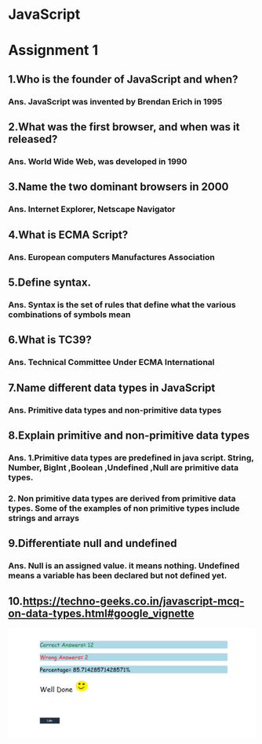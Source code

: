 # JavaScript
# Assignment 1

## 1.Who is the founder of JavaScript and when?
### Ans. JavaScript was invented by Brendan Erich in 1995                  
## 2.What was the first browser, and when was it released?
### Ans. World Wide Web, was developed in 1990
## 3.Name the two dominant browsers in 2000
### Ans. Internet Explorer, Netscape Navigator
## 4.What is ECMA Script?
### Ans. European computers Manufactures Association
## 5.Define syntax.
### Ans. Syntax is the set of rules that define what the various combinations of symbols mean  
## 6.What is TC39?
### Ans. Technical Committee Under ECMA International
## 7.Name different data types in JavaScript
### Ans. Primitive data types and non-primitive data types
## 8.Explain primitive and non-primitive data types
### Ans. 1.Primitive data types are predefined in java script. String, Number, BigInt ,Boolean ,Undefined ,Null are primitive data types.
### 2. Non primitive data types are derived from primitive data types. Some of the examples of non  primitive types include strings and arrays

## 9.Differentiate null and undefined
### Ans. Null is an assigned value. it means nothing. Undefined means a variable has been declared but not defined yet.

## 10.https://techno-geeks.co.in/javascript-mcq-on-data-types.html#google_vignette

![screenshot](./Screenshot%20(4).png)